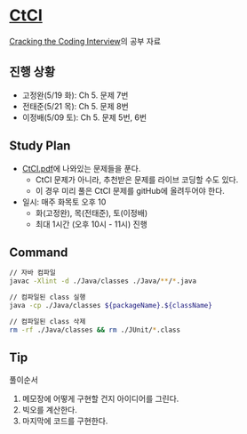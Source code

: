 # [CtCI](https://github.com/careercup/CtCI-6th-Edition)

[Cracking the Coding Interview](http://www.yes24.com/Product/Goods/44305533)의 공부 자료

## 진행 상황

- 고정완(5/19 화): Ch 5. 문제 7번
- 전태준(5/21 목): Ch 5. 문제 8번
- 이정배(5/09 토): Ch 5. 문제 5번, 6번

## Study Plan

- [CtCI.pdf](./CtCI.pdf)에 나와있는 문제들을 푼다.
  - CtCI 문제가 아니라, 추천받은 문제를 라이브 코딩할 수도 있다.
  - 이 경우 미리 풀은 CtCI 문제를 gitHub에 올려두어야 한다.
- 일시: 매주 화목토 오후 10
  - 화(고정완), 목(전태준), 토(이정배)
  - 최대 1시간 (오후 10시 - 11시) 진행

## Command

```sh
// 자바 컴파일
javac -Xlint -d ./Java/classes ./Java/**/*.java

// 컴파일된 class 실행
java -cp ./Java/classes ${packageName}.${className}

// 컴파일된 class 삭제
rm -rf ./Java/classes && rm ./JUnit/*.class
```

## Tip

풀이순서

1. 메모장에 어떻게 구현할 건지 아이디어를 그린다.
2. 빅오를 계산한다.
3. 마지막에 코드를 구현한다.

